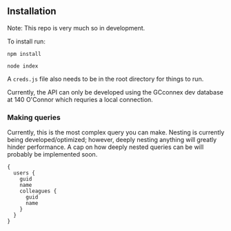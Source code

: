 ## Installation

Note: This repo is very much so in development. 

To install run:

`npm install`

`node index`

A `creds.js` file also needs to be in the root directory for things to run.

Currently, the API can only be developed using the GCconnex dev database at 140 O'Connor which requries a local connection.

### Making queries

Currently, this is the most complex query you can make. Nesting is currently being developed/optimized; however, deeply nesting anything will greatly hinder performance. A cap on how deeply nested queries can be will probably be implemented soon.

```
{
  users {
    guid
    name
    colleagues {
      guid
      name
    }
  }
}
```
